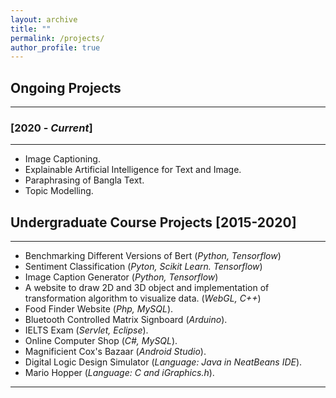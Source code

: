 ```yaml
---
layout: archive
title: ""
permalink: /projects/
author_profile: true
---
```


## Ongoing Projects
----------------

### [2020 - *Current*]
-----------
* Image Captioning.
* Explainable Artificial Intelligence for Text and Image.
* Paraphrasing of Bangla Text.
* Topic Modelling.

## Undergraduate Course Projects [2015-2020]
----------------
* Benchmarking Different Versions of Bert (*Python, Tensorflow*)
* Sentiment Classification (*Pyton, Scikit Learn. Tensorflow*)
* Image Caption Generator (*Python, Tensorflow*)
* A website to draw 2D and 3D object and implementation of transformation algorithm to visualize data. (*WebGL, C++*)
* Food Finder Website (*Php, MySQL*).
* Bluetooth Controlled Matrix Signboard (*Arduino*).
* IELTS Exam (*Servlet, Eclipse*). 
* Online Computer Shop (*C#, MySQL*).
* Magnificient Cox's Bazaar (*Android Studio*).
* Digital Logic Design Simulator (*Language: Java in NeatBeans IDE*).
* Mario Hopper (*Language: C and iGraphics.h*).

__________________________________________________
